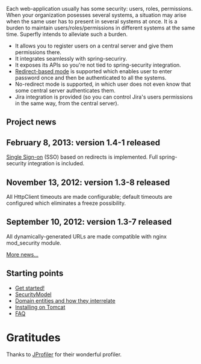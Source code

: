 Each web-application usually has some security: users, roles, permissions. When your organization posesses several systems, a situation may arise when the same user has to present in several systems at once. It is a burden to maintain users/roles/permissions in different systems at the same time. Superfly intends to alleviate such a burden.

  * It allows you to register users on a central server and give them permissions there.
  * It integrates seamlessly with spring-securiry.
  * It exposes its APIs so you're not tied to spring-security integration.
  * [Redirect-based mode](../wiki/SingleSignOn.md) is supported which enables user to enter password once and then be  authenticated to all the systems.
  * No-redirect mode is supported, in which user does not even know that some central server authenticates them.
  * Jira integration is provided (so you can control Jira's users permissions in the same way, from the central server).

## Project news ##

## February 8, 2013: version 1.4-1 released ##

[Single Sign-on](../wiki/SingleSignOn.md) (SSO) based on redirects is implemented. Full spring-security integration is included.

## November 13, 2012: version 1.3-8 released ##

All HttpClient timeouts are made configurable; default timeouts are configured which eliminates a freeze possibility.

## September 10, 2012: version 1.3-7 released ##

All dynamically-generated URLs are made compatible with nginx mod\_security module.

[More news...](../wiki/ProjectNews.md)

## Starting points ##

  * [Get started!](../wiki/GettingStarted.md)
  * [SecurityModel](../wiki/SecurityModel.md)
  * [Domain entities and how they interrelate](../wiki/DomainModel.md)
  * [Installing on Tomcat](../wiki/IntallOnTomcat.md)
  * [FAQ](../wiki/FAQ.md)

# Gratitudes #

Thanks to [JProfiler](http://www.ej-technologies.com/products/jprofiler/overview.html) for their wonderful profiler.
